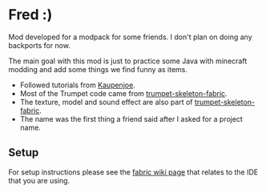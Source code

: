 # Fred :)

Mod developed for a modpack for some friends. I don't plan on doing any backports for now.

The main goal with this mod is just to practice some Java with minecraft modding and add some things we find funny as items.

-   Followed tutorials from [Kaupenjoe](https://www.youtube.com/playlist?list=PLKGarocXCE1EeLZggaXPJaARxnAbUD8Y_).
-   Most of the Trumpet code came from [trumpet-skeleton-fabric](https://github.com/JamiesWhiteShirt/trumpet-skeleton-fabric/).
-   The texture, model and sound effect are also part of [trumpet-skeleton-fabric](https://github.com/JamiesWhiteShirt/trumpet-skeleton-fabric/).
-   The name was the first thing a friend said after I asked for a project name.

## Setup

For setup instructions please see the [fabric wiki page](https://fabricmc.net/wiki/tutorial:setup) that relates to the IDE that you are using.
